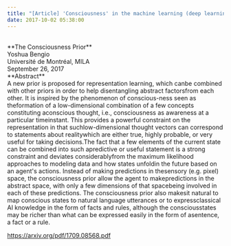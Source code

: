 ```yaml
---
title: "[Article] 'Consciousness' in the machine learning (deep learning) perspective"
date: 2017-10-02 05:38:00
---
```


<br />
**The Consciousness Prior**

<br />
Yoshua Bengio

<br />
Université de Montréal, MILA

<br />
September 26, 2017

<br />
**Abstract**

<br />
A new prior is proposed for representation learning, which canbe combined with other priors in order to help disentangling abstract factorsfrom each other. It is inspired by the phenomenon of conscious-ness seen as theformation of a low-dimensional combination of a few concepts constituting aconscious thought, i.e., consciousness as awareness at a particular timeinstant. This provides a powerful constraint on the representation in that suchlow-dimensional thought vectors can correspond to statements about realitywhich are either true, highly probable, or very useful for taking decisions.The fact that a few elements of the current state can be combined into such apredictive or useful statement is a strong constraint and deviates considerablyfrom the maximum likelihood approaches to modeling data and how states unfoldin the future based on an agent's actions. Instead of making predictions in thesensory (e.g. pixel) space, the consciousness prior allow the agent to makepredictions in the abstract space, with only a few dimensions of that spacebeing involved in each of these predictions. The consciousness prior also makesit natural to map conscious states to natural language utterances or to expressclassical AI knowledge in the form of facts and rules, although the consciousstates may be richer than what can be expressed easily in the form of asentence, a fact or a rule. 

<https://arxiv.org/pdf/1709.08568.pdf>


